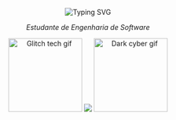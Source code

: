 <p align="center">
  <img src="https://readme-typing-svg.demolab.com?font=Fira+Code&weight=700&pause=1000&color=FF2CC3&center=true&width=435&lines=Ana+Clara+🖤" alt="Typing SVG" />
</p>

<p align="center">
  <i>Estudante de Engenharia de Software</i>
</p>

<div align="center">
  <img src="https://i.imgur.com/2uyfjWQ.gif" width="150px" alt="Glitch tech gif" />

  <picture>
    <source
      srcset="https://github-readme-stats.vercel.app/api?username=naclaragsd&show_icons=true&title_color=ff2cc3&icon_color=ff2cc3&text_color=ffffff&bg_color=000000&hide_border=true"
      media="(prefers-color-scheme: dark)"
    />
    <source
      srcset="https://github-readme-stats.vercel.app/api?username=naclaragsd&show_icons=true&title_color=ff2cc3&icon_color=ff2cc3"
      media="(prefers-color-scheme: light), (prefers-color-scheme: no-preference)"
    />
    <img src="https://github-readme-stats.vercel.app/api?username=naclaragsd&show_icons=true&title_color=ff2cc3&icon_color=ff2cc3&text_color=ffffff&bg_color=000000&hide_border=true" />
  </picture>

  <img src="https://i.imgur.com/oSCudmN.gif" width="150px" alt="Dark cyber gif" />
</div>
